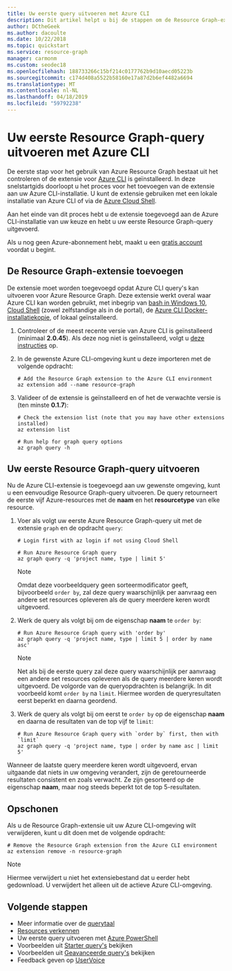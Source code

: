 ```yaml
---
title: Uw eerste query uitvoeren met Azure CLI
description: Dit artikel helpt u bij de stappen om de Resource Graph-extensie voor Azure CLI in te schakelen en uw eerste query uit te voeren.
author: DCtheGeek
ms.author: dacoulte
ms.date: 10/22/2018
ms.topic: quickstart
ms.service: resource-graph
manager: carmonm
ms.custom: seodec18
ms.openlocfilehash: 188733266c15bf214c0177762b9d10aecd05223b
ms.sourcegitcommit: c174d408a5522b58160e17a87d2b6ef4482a6694
ms.translationtype: MT
ms.contentlocale: nl-NL
ms.lasthandoff: 04/18/2019
ms.locfileid: "59792238"
---
```

# <a name="run-your-first-resource-graph-query-using-azure-cli"></a>Uw eerste Resource Graph-query uitvoeren met Azure CLI

De eerste stap voor het gebruik van Azure Resource Graph bestaat uit het controleren of de extensie voor [Azure CLI](/cli/azure/) is geïnstalleerd. In deze snelstartgids doorloopt u het proces voor het toevoegen van de extensie aan uw Azure CLI-installatie. U kunt de extensie gebruiken met een lokale installatie van Azure CLI of via de [Azure Cloud Shell](https://shell.azure.com).

Aan het einde van dit proces hebt u de extensie toegevoegd aan de Azure CLI-installatie van uw keuze en hebt u uw eerste Resource Graph-query uitgevoerd.

Als u nog geen Azure-abonnement hebt, maakt u een [gratis account](https://azure.microsoft.com/free/) voordat u begint.

## <a name="add-the-resource-graph-extension"></a>De Resource Graph-extensie toevoegen

De extensie moet worden toegevoegd opdat Azure CLI query's kan uitvoeren voor Azure Resource Graph. Deze extensie werkt overal waar Azure CLI kan worden gebruikt, met inbegrip van [bash in Windows 10](/windows/wsl/install-win10), [Cloud Shell](https://shell.azure.com) (zowel zelfstandige als in de portal), de [Azure CLI Docker-installatiekopie](https://hub.docker.com/r/microsoft/azure-cli/), of lokaal geïnstalleerd.

1. Controleer of de meest recente versie van Azure CLI is geïnstalleerd (minimaal **2.0.45**). Als deze nog niet is geïnstalleerd, volgt u [deze instructies](/cli/azure/install-azure-cli-windows?view=azure-cli-latest) op.

1. In de gewenste Azure CLI-omgeving kunt u deze importeren met de volgende opdracht:

   ```azurecli-interactive
   # Add the Resource Graph extension to the Azure CLI environment
   az extension add --name resource-graph
   ```

1. Valideer of de extensie is geïnstalleerd en of het de verwachte versie is (ten minste **0.1.7**):

   ```azurecli-interactive
   # Check the extension list (note that you may have other extensions installed)
   az extension list

   # Run help for graph query options
   az graph query -h
   ```

## <a name="run-your-first-resource-graph-query"></a>Uw eerste Resource Graph-query uitvoeren

Nu de Azure CLI-extensie is toegevoegd aan uw gewenste omgeving, kunt u een eenvoudige Resource Graph-query uitvoeren. De query retourneert de eerste vijf Azure-resources met de **naam** en het **resourcetype** van elke resource.

1. Voer als volgt uw eerste Azure Resource Graph-query uit met de extensie `graph` en de opdracht `query`:

   ```azurecli-interactive
   # Login first with az login if not using Cloud Shell

   # Run Azure Resource Graph query
   az graph query -q 'project name, type | limit 5'
   ```

   > [!NOTE]
   > Omdat deze voorbeeldquery geen sorteermodificator geeft, bijvoorbeeld `order by`, zal deze query waarschijnlijk per aanvraag een andere set resources opleveren als de query meerdere keren wordt uitgevoerd.

1. Werk de query als volgt bij om de eigenschap **naam** te `order by`:

   ```azurecli-interactive
   # Run Azure Resource Graph query with 'order by'
   az graph query -q 'project name, type | limit 5 | order by name asc'
   ```

   > [!NOTE]
   > Net als bij de eerste query zal deze query waarschijnlijk per aanvraag een andere set resources opleveren als de query meerdere keren wordt uitgevoerd. De volgorde van de queryopdrachten is belangrijk. In dit voorbeeld komt `order by` na `limit`. Hiermee worden de queryresultaten eerst beperkt en daarna geordend.

1. Werk de query als volgt bij om eerst te `order by` op de eigenschap **naam** en daarna de resultaten van de top vijf te `limit`:

   ```azurecli-interactive
   # Run Azure Resource Graph query with `order by` first, then with `limit`
   az graph query -q 'project name, type | order by name asc | limit 5'
   ```

Wanneer de laatste query meerdere keren wordt uitgevoerd, ervan uitgaande dat niets in uw omgeving verandert, zijn de geretourneerde resultaten consistent en zoals verwacht. Ze zijn gesorteerd op de eigenschap **naam**, maar nog steeds beperkt tot de top 5-resultaten.

## <a name="cleanup"></a>Opschonen

Als u de Resource Graph-extensie uit uw Azure CLI-omgeving wilt verwijderen, kunt u dit doen met de volgende opdracht:

```azurecli-interactive
# Remove the Resource Graph extension from the Azure CLI environment
az extension remove -n resource-graph
```

> [!NOTE]
> Hiermee verwijdert u niet het extensiebestand dat u eerder hebt gedownload. U verwijdert het alleen uit de actieve Azure CLI-omgeving.

## <a name="next-steps"></a>Volgende stappen

- Meer informatie over de [querytaal](./concepts/query-language.md)
- [Resources verkennen](./concepts/explore-resources.md)
- Uw eerste query uitvoeren met [Azure PowerShell](first-query-powershell.md)
- Voorbeelden uit [Starter query's](./samples/starter.md) bekijken
- Voorbeelden uit [Geavanceerde query's](./samples/advanced.md) bekijken
- Feedback geven op [UserVoice](https://feedback.azure.com/forums/915958-azure-governance)